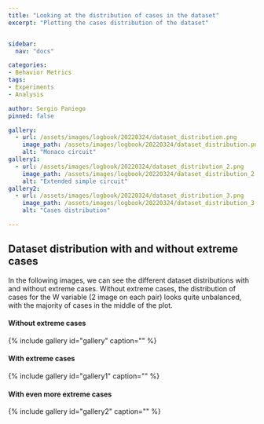 ```yaml
---
title: "Looking at the distribution of cases in the dataset"
excerpt: "Plotting the cases distribution of the dataset"


sidebar:
  nav: "docs"

categories:
- Behavior Metrics
tags:
- Experiments
- Analysis

author: Sergio Paniego
pinned: false

gallery:
  - url: /assets/images/logbook/20220324/dataset_distribution.png
    image_path: /assets/images/logbook/20220324/dataset_distribution.png
    alt: "Monaco circuit"
gallery1:
  - url: /assets/images/logbook/20220324/dataset_distribution_2.png
    image_path: /assets/images/logbook/20220324/dataset_distribution_2.png
    alt: "Extended simple circuit"
gallery2:
  - url: /assets/images/logbook/20220324/dataset_distribution_3.png
    image_path: /assets/images/logbook/20220324/dataset_distribution_3.png
    alt: "Cases distribution"

---
```


## Dataset distribution with and without extreme cases

In the following images, we can see the different dataset distributions with and without extreme cases.
Without extreme cases, the distribution of cases for the W variable (2 image on each pair) looks quite unbalanced, with the 
majority of cases in the middle of the plot.
 
#### Without extreme cases

{% include gallery id="gallery" caption="" %}

#### With extreme cases

{% include gallery id="gallery1" caption="" %}

#### With even more extreme cases

{% include gallery id="gallery2" caption="" %}
